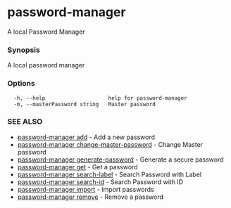 # password-manager

A local Password Manager

### Synopsis

A local password manager

### Options

```
  -h, --help                    help for password-manager
  -m, --masterPassword string   Master password
```

### SEE ALSO

* [password-manager add](password-manager_add.md)	 - Add a new password
* [password-manager change-master-password](password-manager_change-master-password.md)	 - Change Master password
* [password-manager generate-password](password-manager_generate-password.md)	 - Generate a secure password
* [password-manager get](password-manager_get.md)	 - Get a password
* [password-manager search-label](password-manager_search-label.md)	 - Search Password with Label
* [password-manager search-id](password-manager_search-id.md)	 - Search Password with ID
* [password-manager import](password-manager_import.md)	 - Import passwords
* [password-manager remove](password-manager_remove.md)	 - Remove a password



